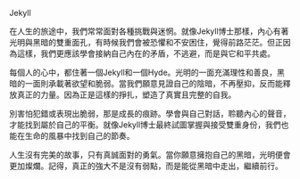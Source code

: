 Jekyll

在人生的旅途中，我們常常面對各種挑戰與迷惘。就像Jekyll博士那樣，內心有著光明與黑暗的雙重面孔，有時候我們會被恐懼和不安困住，覺得前路茫茫。但正因為這樣，我們更應該學會接納自己內在的矛盾，不逃避，而是與它和平共處。

每個人的心中，都住著一個Jekyll和一個Hyde。光明的一面充滿理性和善良，黑暗的一面則承載著欲望和脆弱。當我們願意見證自己的陰暗，不再壓抑，反而能釋放真正的力量。因為正是這樣的掙扎，塑造了真實且完整的自我。

別害怕犯錯或表現出脆弱，那是成長的痕跡。學會與自己對話，聆聽內心的聲音，才能找到屬於自己的平衡。就像Jekyll博士最終試圖掌握與接受雙重身份，我們也能在生命的風暴中找到自己的節奏。

人生沒有完美的故事，只有真誠面對的勇氣。當你願意擁抱自己的黑暗，光明便會更加燦爛。記得，真正的強大不是沒有弱點，而是能從黑暗中走出，繼續前行。